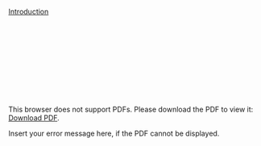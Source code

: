 
[Introduction](tutorial2018/1_NWChem_Intro.pdf "wikilink")

<object data="https://github.com/nwchemgit/nwchem-wiki/raw/master/tutorial2018/1_NWChem_Intro.pdf" type="application/pdf" width="700px" height="700px">
    <embed src="https://github.com/nwchemgit/nwchem-wiki/raw/master/tutorial2018/1_NWChem_Intro.pdf">
        <p>This browser does not support PDFs. Please download the PDF to view it: <a href="https://github.com/nwchemgit/nwchem-wiki/raw/master/tutorial2018/1_NWChem_Intro.pdf">Download PDF</a>.</p>
    </embed>
</object>

<div id="pdf">
  <object width="400" height="500" type="application/pdf" data="https://github.com/nwchemgit/nwchem-wiki/raw/master/tutorial2018/1_NWChem_Intro.pdf?#zoom=85&scrollbar=0&toolbar=0&navpanes=0" id="pdf_content">
    <p>Insert your error message here, if the PDF cannot be displayed.</p>
  </object>
</div>